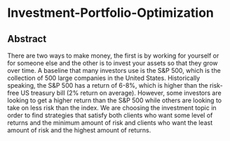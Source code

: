 # Investment-Portfolio-Optimization
## Abstract
There are two ways to make money, 
the first is by working for yourself or for someone else and the other 
is to invest your assets so that they grow over time. A baseline that 
many investors use is the S&P 500, which is the collection of 500 large companies 
in the United States. Historically speaking, the S&P 500 has a return of 6-8%, 
which is higher than the risk-free US treasury bill (2% return on average). 
However, some investors are looking to get a higher return than the S&P 500 while 
others are looking to take on less risk than the index. We are choosing the investment 
topic in order to find strategies that satisfy both clients who want some level of returns 
and the minimum amount of risk and clients who want the least amount of risk and the highest 
amount of returns.
